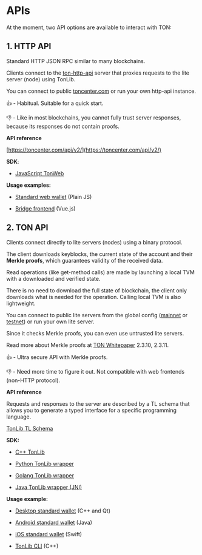 # APIs

At the moment, two API options are available to interact with TON:

## 1. HTTP API

Standard HTTP JSON RPC similar to many blockchains.

Clients connect to the [ton-http-api](https://github.com/toncenter/ton-http-api) server that proxies requests to the lite server (node) using TonLib.

You can connect to public [toncenter.com](https://toncenter.com) or run your own http-api instance.

👍 - Habitual. Suitable for a quick start.

👎 - Like in most blockchains, you cannot fully trust server responses, because its responses do not contain proofs.

**API reference**

[https://toncenter.com/api/v2/](https://toncenter.com/api/v2/)

**SDK**:

- [JavaScript TonWeb](https://github.com/toncenter/tonweb)

**Usage examples:**

- [Standard web wallet](https://github.com/toncenter/ton-wallet) (Plain JS)

- [Bridge frontend](https://github.com/ton-blockchain/bridge) (Vue.js)


## 2. TON API

   Clients connect directly to lite servers (nodes) using a binary protocol.

   The client downloads keyblocks, the current state of the account and their **Merkle proofs**, which guarantees validity of the received data.

   Read operations (like get-method calls) are made by launching a local TVM with a downloaded and verified state.

   There is no need to download the full state of blockchain, the client only downloads what is needed for the operation. Calling local TVM is also lightweight.

   You can connect to public lite servers from the global config ([mainnet](https://ton.org/global-config.json) or [testnet](https://ton-blockchain.github.io/testnet-global.config.json)) or run your own lite server.

   Since it checks Merkle proofs, you can even use untrusted lite servers.

   Read more about Merkle proofs at [TON Whitepaper](https://ton-blockchain.github.io/docs/ton.pdf) 2.3.10, 2.3.11.

   👍 - Ultra secure API with Merkle proofs. 

   👎 - Need more time to figure it out. Not compatible with web frontends (non-HTTP protocol).

  **API reference**

  Requests and responses to the server are described by a TL schema that allows you to generate a typed interface for a specific programming language.

  [TonLib TL Schema](https://github.com/ton-blockchain/ton/blob/master/tl/generate/scheme/tonlib_api.tl)

   **SDK:**
   
   - [C++ TonLib](https://github.com/ton-blockchain/ton/tree/master/example/cpp)

   - [Python TonLib wrapper](https://github.com/toncenter/pytonlib)

   - [Golang TonLib wrapper](https://github.com/ton-blockchain/tonlib-go)
   
   - [Java TonLib wrapper (JNI)](https://github.com/ton-blockchain/tonlib-java)
   
   **Usage example:**

   - [Desktop standard wallet](https://github.com/ton-blockchain/wallet-desktop) (C++ and Qt)

   - [Android standard wallet](https://github.com/ton-blockchain/wallet-android) (Java)  

   - [iOS standard wallet](https://github.com/ton-blockchain/wallet-ios) (Swift)

   - [TonLib CLI](https://github.com/ton-blockchain/ton/blob/master/tonlib/tonlib/tonlib-cli.cpp) (C++)
